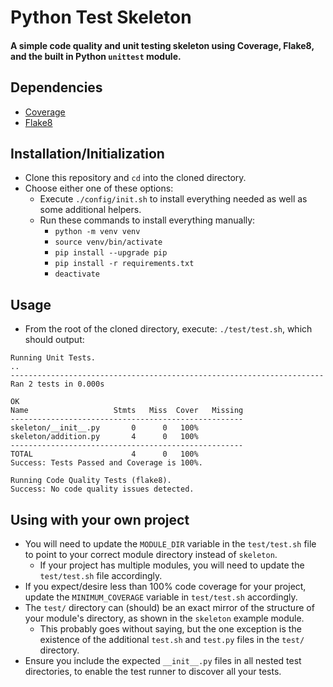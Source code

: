 # Python Test Skeleton
#### A simple code quality and unit testing skeleton using Coverage, Flake8, and the built in Python `unittest` module.

## Dependencies
* [Coverage](https://pypi.org/project/coverage/)
* [Flake8](https://pypi.org/project/flake8/)

## Installation/Initialization
* Clone this repository and `cd` into the cloned directory.
* Choose either one of these options:
  * Execute `./config/init.sh` to install everything needed as well as some additional helpers.
  * Run these commands to install everything manually:
    * `python -m venv venv`
    * `source venv/bin/activate`
    * `pip install --upgrade pip`
    * `pip install -r requirements.txt`
    * `deactivate`

## Usage
* From the root of the cloned directory, execute: `./test/test.sh`, which should output:
```
Running Unit Tests.
..
----------------------------------------------------------------------
Ran 2 tests in 0.000s

OK
Name                   Stmts   Miss  Cover   Missing
----------------------------------------------------
skeleton/__init__.py       0      0   100%
skeleton/addition.py       4      0   100%
----------------------------------------------------
TOTAL                      4      0   100%
Success: Tests Passed and Coverage is 100%.

Running Code Quality Tests (flake8).
Success: No code quality issues detected.
```

## Using with your own project
* You will need to update the `MODULE_DIR` variable in the `test/test.sh` file to point to your correct module directory instead of `skeleton`.
  * If your project has multiple modules, you will need to update the `test/test.sh` file accordingly.
* If you expect/desire less than 100% code coverage for your project, update the `MINIMUM_COVERAGE` variable in `test/test.sh` accordingly.
* The `test/` directory can (should) be an exact mirror of the structure of your module's directory, as shown in the `skeleton` example module.
  * This probably goes without saying, but the one exception is the existence of the additional `test.sh` and `test.py` files in the `test/` directory.
* Ensure you include the expected `__init__.py` files in all nested test directories, to enable the test runner to discover all your tests.
